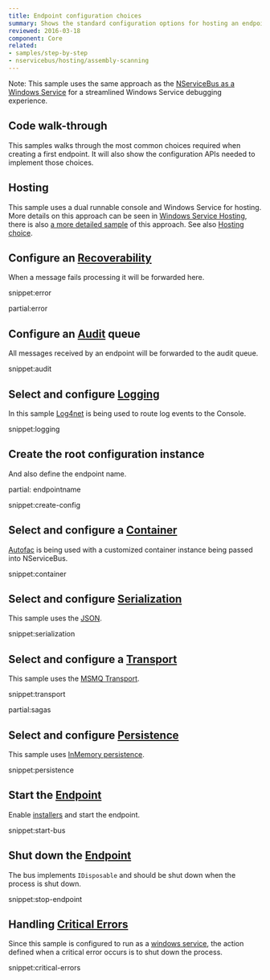 ```yaml
---
title: Endpoint configuration choices
summary: Shows the standard configuration options for hosting an endpoint.
reviewed: 2016-03-18
component: Core
related:
- samples/step-by-step
- nservicebus/hosting/assembly-scanning
---
```


Note: This sample uses the same approach as the [NServiceBus as a Windows Service](/samples/hosting/windows-service/) for a streamlined Windows Service debugging experience.


## Code walk-through

This samples walks through the most common choices required when creating a first endpoint. It will also show the configuration APIs needed to implement those choices.


## Hosting

This sample uses a dual runnable console and Windows Service for hosting. More details on this approach can be seen in [Windows Service Hosting](/nservicebus/hosting/windows-service.md), there is also [a more detailed sample](/samples/hosting/windows-service/) of this approach. See also [Hosting choice](/nservicebus/hosting).


## Configure an [Recoverability](/nservicebus/recoverability/)

When a message fails processing it will be forwarded here.

snippet:error

partial:error


## Configure an [Audit](/nservicebus/operations/auditing.md) queue

All messages received by an endpoint will be forwarded to the audit queue.

snippet:audit


## Select and configure [Logging](/nservicebus/logging)

In this sample [Log4net](/nservicebus/logging/log4net.md) is being used to route log events to the Console.

snippet:logging


## Create the root configuration instance

And also define the endpoint name.

partial: endpointname

snippet:create-config


## Select and configure a [Container](/nservicebus/containers)

[Autofac](/nservicebus/containers/autofac.md) is being used with a customized container instance being passed into NServiceBus.

snippet:container


## Select and configure [Serialization](/nservicebus/serialization)

This sample uses the [JSON](/nservicebus/serialization/json.md).

snippet:serialization


## Select and configure a [Transport](/nservicebus/transports)

This sample uses the [MSMQ Transport](/nservicebus/msmq/).

snippet:transport


partial:sagas


## Select and configure [Persistence](/nservicebus/persistence)

This sample uses [InMemory persistence](/nservicebus/persistence/in-memory.md).

snippet:persistence


## Start the [Endpoint](/nservicebus/endpoints/)

Enable [installers](/nservicebus/operations/installers.md) and start the endpoint.

snippet:start-bus


## Shut down the [Endpoint](/nservicebus/endpoints/)

The bus implements `IDisposable` and should be shut down when the process is shut down.

snippet:stop-endpoint


## Handling [Critical Errors](/nservicebus/hosting/critical-errors.md)

Since this sample is configured to run as a [windows service](/nservicebus/hosting/windows-service.md), the action defined when a critical error occurs is to shut down the process.

snippet:critical-errors